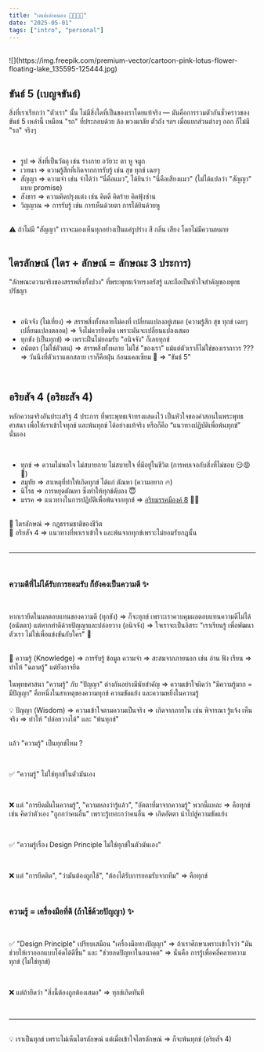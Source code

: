 ```yaml
---
title: "เตเต้เต่าคนอง 🐢🐢🐢🐢"
date: "2025-05-01"
tags: ["intro", "personal"]
---
```


<br>
![](https://img.freepik.com/premium-vector/cartoon-pink-lotus-flower-floating-lake_135595-125444.jpg)
<br>

## ขันธ์ 5 (เบญจขันธ์)

สิ่งที่เราเรียกว่า "ตัวเรา" นั้น ไม่มีสิ่งใดที่เป็นของเราโดยแท้จริง — มันคือการรวมตัวกันชั่วคราวของ ขันธ์ 5 เหล่านี้ เหมือน "รถ" ที่ประกอบด้วย ล้อ พวงมาลัย ตัวถัง ฯลฯ เมื่อแยกส่วนต่างๆ ออก ก็ไม่มี "รถ" จริงๆ

<br>

- รูป ⇒ สิ่งที่เป็นวัตถุ เช่น ร่างกาย อวัยวะ ตา หู จมูก
- เวทนา ⇒ ความรู้สึกที่เกิดจากการรับรู้ เช่น สุข ทุกข์ เฉยๆ
- สัญญา ⇒ ความจำ เช่น จำได้ว่า “นี่คือแมว”, ได้ยินว่า "นี่คือเสียงแมว" (ไม่ได้แปลว่า "สัญญา" แบบ promise)
- สังขาร ⇒ ความคิดปรุงแต่ง เช่น คิดดี คิดร้าย คิดฟุ้งซ่าน
- วิญญาณ ⇒ การรับรู้ เช่น การเห็นด้วยตา การได้ยินด้วยหู 

<br>

<div class="callout callout-danger">
⚠️ ถ้าไม่มี "สัญญา" เราจะมองเห็นทุกอย่างเป็นแค่รูปร่าง สี กลิ่น เสียง โดยไม่มีความหมาย
</div>

<br>

## ไตรลักษณ์ (ไตร + ลักษณ์ = ลักษณะ 3 ประการ)

"ลักษณะความจริงของสรรพสิ่งทั้งปวง" ที่พระพุทธเจ้าทรงตรัสรู้ และถือเป็นหัวใจสำคัญของพุทธปรัชญา

<br>

- อนิจจัง (ไม่เที่ยง) ⇒ สรรพสิ่งทั้งหลายไม่คงที่ เปลี่ยนแปลงอยู่เสมอ (ความรู้สึก สุข ทุกข์ เฉยๆ เปลี่ยนแปลงตลอด) ⇒ จึงไม่ควรยึดติด เพราะมันจะเปลี่ยนแปลงเสมอ
- ทุกขัง (เป็นทุกข์) ⇒ เพราะฝืนไม่ยอมรับ "อนิจจัง" ก็เลยทุกข์
- อนัตตา (ไม่ใช่ตัวตน) ⇒ สรรพสิ่งทั้งหลาย ไม่ใช่ "ของเรา" แม้แต่ตัวเราก็ไม่ใช่ของเราถาวร ???​ ⇒ วันนึงที่ตัวเราแตกสลาย เราก็คือฝุ่น ก้อนแคลเซียม 👻 ⇒ "ขันธ์ 5"

<br>

## อริยสัจ 4 (อริยะสัจ 4)

หลักความจริงอันประเสริฐ 4 ประการ ที่พระพุทธเจ้าทรงแสดงไว้ เป็นหัวใจของคำสอนในพระพุทธศาสนา เพื่อให้เราเข้าใจทุกข์ และพ้นทุกข์ ได้อย่างแท้จริง หรือก็คือ “แนวทางปฏิบัติเพื่อพ้นทุกข์” นั่นเอง

<br>

- ทุกข์ ⇒ ความไม่พอใจ ไม่สบายกาย ไม่สบายใจ ที่มีอยู่ในชีวิต (การพบเจอกับสิ่งที่ไม่ชอบ 😏😡🥺)
- สมุทัย ⇒ สาเหตุที่ทำให้เกิดทุกข์ ได้แก่ ตัณหา (ความอยาก 🔥)
- นิโรธ ⇒ การหยุดตัณหา ซึ่งทำให้ทุกข์ดับลง 😇
- มรรค ⇒ แนวทางในการปฏิบัติเพื่อพ้นจากทุกข์ ⇒ [อริยมรรคมีองค์ 8](https://evlog-project-git-master-queqoogithubs-projects.vercel.app/post-7.html) 🐣🐥

<br>

<div class="callout callout-success">
  🌸 ไตรลักษณ์ ⇒ กฎธรรมชาติของชีวิต <br> 
  🌼 อริยสัจ 4 ⇒ แนวทางที่พาเราเข้าใจ และพ้นจากทุกข์เพราะไม่ยอมรับกฎนั้น
</div>

<br>

---

<br>

### ความดีที่ไม่ได้รับการยอมรับ ก็ยังคงเป็นความดี ✨

<br>

หากเรายึดในผลตอบแทนของความดี (ทุกขัง) ⇒ ก็จะทุกข์ เพราะเราควบคุมผลตอบแทนความดีไม่ได้ (อนัตตา)
แต่หากทำดีด้วยปัญญาและปล่อยวาง (อนิจจัง) ⇒ ใจเราจะเป็นอิสระ "เราเรียนรู้ เพื่อพัฒนาตัวเรา ไม่ใช่เพื่อแข่งขันกับใคร" 🌷

<br>

<div class="callout callout-warning">
  📘 ความรู้ (Knowledge) ⇒ การรับรู้ ข้อมูล ความจำ ⇒  สะสมจากภายนอก เช่น อ่าน ฟัง เรียน ⇒ ทำให้ "ฉลาดรู้" แต่ยังอาจยึด <br><br>
  ในพุทธศาสนา "ความรู้" กับ "ปัญญา" ต่างกันอย่างมีนัยสำคัญ ⇒ ความเข้าใจผิดว่า "มีความรู้มาก = มีปัญญา" คือหนึ่งในสาเหตุของความทุกข์ ความขัดแย้ง และความหยิ่งในความรู้
  <br><br>
  💡 ปัญญา (Wisdom) ⇒ ความเข้าใจตามความเป็นจริง ⇒ เกิดจากภายใน เช่น พิจารณา รู้แจ้ง เห็นจริง ⇒ ทำให้ "ปล่อยวางได้" และ "พ้นทุกข์"

</div>

<br>

แล้ว "ความรู้" เป็นทุกข์ไหม ?

<br>

✅ "ความรู้" ไม่ใช่ทุกข์ในตัวมันเอง 

<br>

❌ แต่ "การยึดมั่นในความรู้", "ความหลงว่ารู้แล้ว", "อัตตาที่มาจากความรู้"
พวกนี้แหละ ⇒ คือทุกข์ เช่น คิดว่าตัวเอง "ถูกกว่าคนอื่น" เพราะรู้เยอะกว่าคนอื่น ⇒ เกิดอัตตา นำไปสู่ความขัดแย้ง

<br>

✅ "ความรู้เรื่อง Design Principle ไม่ใช่ทุกข์ในตัวมันเอง"

<br>

❌ แต่ "การยึดติด", "ว่ามันต้องถูกใช้", "ต้องได้รับการยอมรับจากทีม" ⇒ คือทุกข์

<br>

### ความรู้ = เครื่องมือที่ดี (ถ้าใช้ด้วยปัญญา) ✨

<br>

✅ "Design Principle" เปรียบเสมือน "เครื่องมือทางปัญญา" ⇒ ถ้าเราศึกษาเพราะเข้าใจว่า "มันช่วยให้เราออกแบบโค้ดได้ดีขึ้น" และ "ช่วยลดปัญหาในอนาคต" ⇒ นั่นคือ การรู้เพื่อคลี่คลายความทุกข์ (ไม่ใช่ทุกข์) 

<br>

❌ แต่ถ้ายึดว่า "สิ่งนี้ต้องถูกต้องเสมอ" ⇒ ทุกข์เกิดทันที

<br>

---

<br>

<div class="callout callout-info">
💡 เราเป็นทุกข์ เพราะไม่เห็นไตรลักษณ์ แต่เมื่อเข้าใจไตรลักษณ์ ⇒ ก็จะพ้นทุกข์ (อริยสัจ 4)
</div>

<br>

